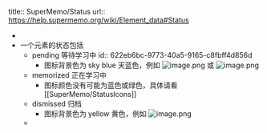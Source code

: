 title:: SuperMemo/Status
url:: https://help.supermemo.org/wiki/Element_data#Status

-
- 一个元素的状态包括
	- pending 等待学习中
	  id:: 622eb6bc-9773-40a5-9165-c8fbff4d856d
		- 图标背景色为 sky blue 天蓝色，例如 ![image.png](../assets/image_1647228726041_0.png) 或 ![image.png](../assets/image_1647228744856_0.png)
	- memorized 正在学习中
		- 图标颜色没有可能为蓝色或绿色，具体请看 [[SuperMemo/StatusIcons]]
	- dismissed 归档
		- 图标背景色为 yellow 黄色，例如 ![image.png](../assets/image_1647228782176_0.png)
	-